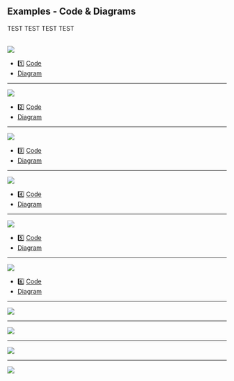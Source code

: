 ## Examples - Code & Diagrams

<table style="border-collapse: collapse; border: none;">
    <tr style="border: none;">
        TEST    
        TEST    
    </tr>
    <tr style="border: none;">
        TEST    
        TEST    
    </tr>
</table>

<p><img src="https://github.com/marcinsaj/FlipDisc/blob/main/extras/arduino-7-seg-flip-disc-psps-module.png"></p>    

- 1️⃣ [Code]()
- [Diagram](https://github.com/marcinsaj/FlipDisc/raw/main/datasheet/Flip-disc-7-Segment-Display-Arduino-Example-Connection-with-Pulse-Shaper-Schematic-01.pdf)      

-------------------------------------------------------------------

<p><img src="https://github.com/marcinsaj/FlipDisc/blob/main/extras/arduino-2x7-seg-flip-disc-psps-module.png"></p> 

- 2️⃣ [Code]()   
- [Diagram](https://github.com/marcinsaj/FlipDisc/raw/main/datasheet/Flip-disc-7-Segment-Display-Arduino-Example-Connection-with-Pulse-Shaper-Schematic-02.pdf)  

-------------------------------------------------------------------
<p><img src="https://github.com/marcinsaj/FlipDisc/blob/main/extras/arduino-2x7-seg-3dots-flip-disc-psps-module.png"></p>        

- 3️⃣ [Code]() 
- [Diagram](https://github.com/marcinsaj/FlipDisc/raw/main/datasheet/Flip-disc-7-Segment-Display-Arduino-Example-Connection-with-Pulse-Shaper-Schematic-03.pdf)
-------------------------------------------------------------------
<p><img src="https://github.com/marcinsaj/FlipDisc/blob/main/extras/arduino-4x7-seg-3dots-flip-disc-psps-module.png"></p>
 
 - 4️⃣ [Code]()
 - [Diagram](https://github.com/marcinsaj/FlipDisc/raw/main/datasheet/Flip-disc-7-Segment-Display-Arduino-Example-Connection-with-Pulse-Shaper-Schematic-04.pdf)

-------------------------------------------------------------------
<p><img src="https://github.com/marcinsaj/FlipDisc/blob/main/extras/arduino-6x7-seg-flip-disc-psps-module.png"></p>    

- 5️⃣ [Code]()
- [Diagram](https://github.com/marcinsaj/FlipDisc/raw/main/datasheet/Flip-disc-7-Segment-Display-Arduino-Example-Connection-with-Pulse-Shaper-Schematic-05.pdf)

-------------------------------------------------------------------
<p><img src="https://github.com/marcinsaj/FlipDisc/blob/main/extras/arduino-6x7-seg-2x3dots-flip-disc-psps-module.png"></p>

- 6️⃣ [Code]()
- [Diagram](https://github.com/marcinsaj/FlipDisc/raw/main/datasheet/Flip-disc-7-Segment-Display-Arduino-Example-Connection-with-Pulse-Shaper-Schematic-06.pdf)
  
-------------------------------------------------------------------
<p><img src="https://github.com/marcinsaj/FlipDisc/blob/main/extras/arduino-2dots-flip-disc-psps-module.png"></p>   
  
-------------------------------------------------------------------
<p><img src="https://github.com/marcinsaj/FlipDisc/blob/main/extras/arduino-3dots-flip-disc-psps-module.png"></p>  
 

-------------------------------------------------------------------
<p><img src="https://github.com/marcinsaj/FlipDisc/blob/main/extras/arduino-1x3-flip-disc-psps-module.png"></p>  

-------------------------------------------------------------------
<p><img src="https://github.com/marcinsaj/FlipDisc/blob/main/extras/arduino-1x7-flip-disc-psps-module.png"></p>  
 

